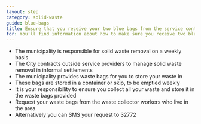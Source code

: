 ```yaml
---
layout: step
category: solid-waste
guide: blue-bags
title: Ensure that you receive your two blue bags from the service contracted by the City
for: You'll find information about how to make sure you receive two blue waste bags per week. If you are getting these blue bags but they're not collected, move on to the next step
---
```

- The municipality is responsible for solid waste removal on a weekly basis
- The City contracts outside service providers to manage solid waste removal in informal settlements
- The municipality provides waste bags for you to store your waste in
- These bags are stored in a container or skip, to be emptied weekly
- It is your responsibility to ensure you collect all your waste and store it in the waste bags provided
- Request your waste bags from the waste collector workers who live in the area.
- Alternatively you can SMS your request to 32772